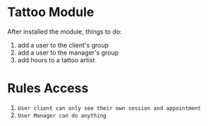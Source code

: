 
# Tattoo Module
After installed the module, things to do:
1. add a user to the client's group
2. add a user to the manager's group
3. add hours to a tattoo artist

Rules Access
============
1. ``User client can only see their own session and appointment``
2. ``User Manager can do anything``
